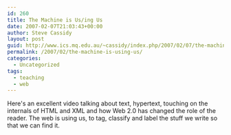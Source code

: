 ```yaml
---
id: 260
title: The Machine is Us/ing Us
date: 2007-02-07T21:03:43+00:00
author: Steve Cassidy
layout: post
guid: http://www.ics.mq.edu.au/~cassidy/index.php/2007/02/07/the-machine-is-using-us/
permalink: /2007/02/the-machine-is-using-us/
categories:
  - Uncategorized
tags:
  - teaching
  - web
---
```

Here's an excellent video talking about text, hypertext, touching on the internals of HTML and XML and how Web 2.0 has changed the role of the reader. The web is using us, to tag, classify and label the stuff we write so that we can find it.
